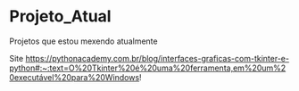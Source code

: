 # Projeto_Atual
 Projetos que estou mexendo atualmente

Site https://pythonacademy.com.br/blog/interfaces-graficas-com-tkinter-e-python#:~:text=O%20Tkinter%20é%20uma%20ferramenta,em%20um%20executável%20para%20Windows!